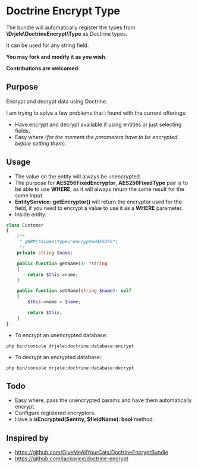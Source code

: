 # Doctrine Encrypt Type

The bundle will automatically register the types from **\Drjele\DoctrineEncrypt\Type** as Doctrine types.

It can be used for any string field.

**You may fork and modify it as you wish**.

**Contributions are welcomed**.

## Purpose
Encrypt and decrypt data using Doctrine.

I am trying to solve a few problems that i found with the current offerings:
* Have encrypt and decrypt available if using entities or just selecting fields.
* Easy where (_for the moment the parameters have to be encrypted before setting them_).

## Usage
* The value on the entity will always be unencrypted.
* The purpose for **AES256FixedEncryptor**, **AES256FixedType** pair is to be able to use **WHERE**, as it will always return the same result for the same input.
* **EntityService::getEncryptor()** will return the encryptor used for the field, if you need to encrypt a value to use it as a **WHERE** parameter.
* Inside entity:
```php
class Customer
{
    /**
     * @ORM\Column(type="encryptedAES256")
     */
    private string $name;

    public function getName(): ?string
    {
        return $this->name;
    }

    public function setName(string $name): self
    {
        $this->name = $name;

        return $this;
    }
}
```
* To encrypt an unencrypted database:
```shell script 
php bin/console drjele:doctrine:database:encrypt
```
* To decrypt an encrypted database:
```shell script 
php bin/console drjele:doctrine:database:decrypt
```

## Todo
* Easy where, pass the unencrypted params and have them automatically encrypt.
* Configure registered encryptors.
* Have a **isEncrypted($entity, $fieldName): bool** method.

## Inspired by
* https://github.com/GiveMeAllYourCats/DoctrineEncryptBundle
* https://github.com/jackprice/doctrine-encrypt

